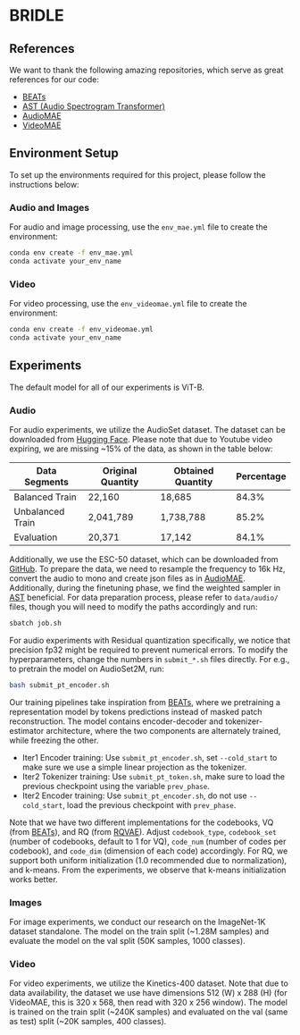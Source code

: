 # BRIDLE

## References

We want to thank the following amazing repositories, which serve as great references for our code:

- [BEATs](https://github.com/microsoft/unilm/tree/master/beats)
- [AST (Audio Spectrogram Transformer)](https://github.com/YuanGongND/ast/tree/master)
- [AudioMAE](https://github.com/facebookresearch/AudioMAE)
- [VideoMAE](https://github.com/MCG-NJU/VideoMAE)

## Environment Setup

To set up the environments required for this project, please follow the instructions below:

### Audio and Images

For audio and image processing, use the `env_mae.yml` file to create the environment:

```bash
conda env create -f env_mae.yml
conda activate your_env_name
```

### Video

For video processing, use the `env_videomae.yml` file to create the environment:

```bash
conda env create -f env_videomae.yml
conda activate your_env_name
```

## Experiments

The default model for all of our experiments is ViT-B.

### Audio

For audio experiments, we utilize the AudioSet dataset. The dataset can be downloaded from [Hugging Face](https://huggingface.co/datasets/agkphysics/AudioSet). Please note that due to Youtube video expiring, we are missing ~15% of the data, as shown in the table below:

| Data Segments     | Original Quantity | Obtained Quantity | Percentage |
|-------------------|-------------------|-------------------|------------|
| Balanced Train    | 22,160            | 18,685            | 84.3%      |
| Unbalanced Train  | 2,041,789         | 1,738,788         | 85.2%      |
| Evaluation        | 20,371            | 17,142            | 84.1%      |

Additionally, we use the ESC-50 dataset, which can be downloaded from [GitHub](https://github.com/karolpiczak/ESC-50.git). To prepare the data, we need to resample the frequency to 16k Hz, convert the audio to mono and create json files as in [AudioMAE](https://github.com/facebookresearch/AudioMAE). Additionally, during the finetuning phase, we find the weighted sampler in [AST](https://github.com/YuanGongND/ast/tree/master) beneficial. For data preparation process, please refer to `data/audio/` files, though you will need to modify the paths accordingly and run:
```bash
sbatch job.sh
```
For audio experiments with Residual quantization specifically, we notice that precision fp32 might be required to prevent numerical errors. To modify the hyperparameters, change the numbers in `submit_*.sh` files directly. For e.g., to pretrain the model on AudioSet2M, run:
```bash
bash submit_pt_encoder.sh
```
Our training pipelines take inspiration from [BEATs](https://github.com/microsoft/unilm/tree/master/beats), where we pretraining a representation model by tokens predictions instead of masked patch reconstruction. The model contains encoder-decoder and tokenizer-estimator architecture, where the two components are alternately trained, while freezing the other.
- Iter1 Encoder training: Use `submit_pt_encoder.sh`, set `--cold_start` to make sure we use a simple linear projection as the tokenizer.
- Iter2 Tokenizer training: Use `submit_pt_token.sh`, make sure to load the previous checkpoint using the variable `prev_phase`.
- Iter2 Encoder training: Use `submit_pt_encoder.sh`, do not use `--cold_start`, load the previous checkpoint with `prev_phase`.

Note that we have two different implementations for the codebooks, VQ (from [BEATs](https://github.com/microsoft/unilm/tree/master/beats)), and RQ (from [RQVAE](https://github.com/kakaobrain/rq-vae-transformer)). Adjust `codebook_type`, `codebook_set` (number of codebooks, default to 1 for VQ), `code_num` (number of codes per codebook), and `code_dim` (dimension of each code) accordingly. For RQ, we support both uniform initialization (1.0 recommended due to normalization), and k-means. From the experiments, we observe that k-means initialization works better.

### Images

For image experiments, we conduct our research on the ImageNet-1K dataset standalone. The model on the train split (~1.28M samples) and evaluate the model on the val split (50K samples, 1000 classes).

### Video

For video experiments, we utilize the Kinetics-400 dataset. Note that due to data availability, the dataset we use have dimensions 512 (W) x 288 (H) (for VideoMAE, this is 320 x 568, then read with 320 x 256 window). The model is trained on the train split (~240K samples) and evaluated on the val (same as test) split (~20K samples, 400 classes).


